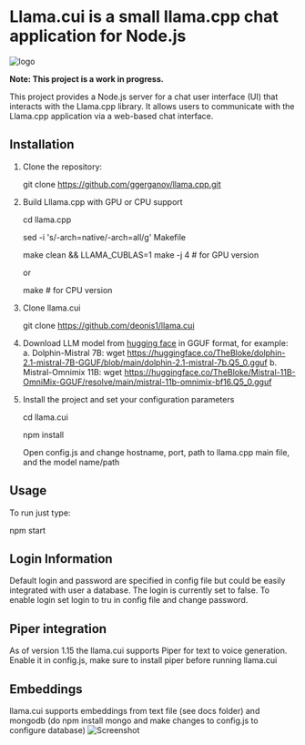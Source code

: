 # Llama.cui is a small llama.cpp chat application for Node.js 
![logo](https://github.com/deonis1/llcui/blob/main/logo.png)

**Note: This project is a work in progress.**

This project provides a Node.js server for a chat user interface (UI) that interacts with the Llama.cpp library. It allows users to communicate with the Llama.cpp application via a web-based chat interface.

## Installation

1. Clone the repository:

   git clone https://github.com/ggerganov/llama.cpp.git 

2. Build Lllama.cpp with GPU or CPU support

   cd llama.cpp

   sed -i 's/-arch=native/-arch=all/g' Makefile

   make clean && LLAMA_CUBLAS=1 make -j 4   # for GPU version

   or
   
   make # for CPU version

4. Clone llama.cui
   
   git clone https://github.com/deonis1/llama.cui

5. Download LLM model from [hugging face](https://huggingface.co/) in GGUF format, for example:
   a. Dolphin-Mistral 7B:  wget https://huggingface.co/TheBloke/dolphin-2.1-mistral-7B-GGUF/blob/main/dolphin-2.1-mistral-7b.Q5_0.gguf
   b. Mistral-Omnimix 11B: wget https://huggingface.co/TheBloke/Mistral-11B-OmniMix-GGUF/resolve/main/mistral-11b-omnimix-bf16.Q5_0.gguf

8. Install the project and set your configuration parameters
  
   cd llama.cui

   npm install

   Open config.js and change hostname, port, path to llama.cpp main file, and the model name/path

## Usage
To run just type:

npm start

## Login Information
Default login and password are specified in config file but could be easily integrated with user a database.
The login is currently set to false. To enable login set login to tru in config file and change password.

## Piper integration
As of version 1.15 the llama.cui supports Piper for text to voice generation.
Enable it in config.js, make sure to install piper before running llama.cui 


## Embeddings
llama.cui supports embeddings from text file (see docs folder) and mongodb (do npm install mongo and make changes to config.js to configure database) 
![Screenshot](https://github.com/deonis1/llcui/blob/main/Screenshot.png)

